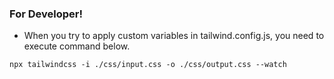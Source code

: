 ### For Developer!

- When you try to apply custom variables in tailwind.config.js, you need to execute command below.

```
npx tailwindcss -i ./css/input.css -o ./css/output.css --watch
```
